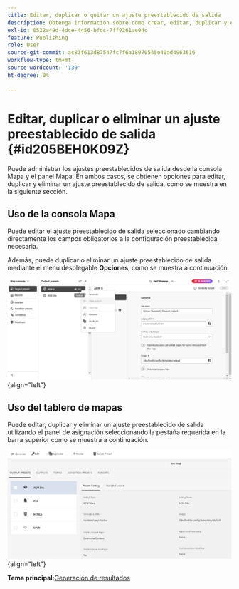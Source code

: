 ```yaml
---
title: Editar, duplicar o quitar un ajuste preestablecido de salida
description: Obtenga información sobre cómo crear, editar, duplicar y eliminar un ajuste preestablecido de salida personalizado en AEM Guides.
exl-id: 0522a49d-4dce-4456-bfdc-7ff9261ae04c
feature: Publishing
role: User
source-git-commit: ac83f613d87547fc7f6a18070545e40ad4963616
workflow-type: tm+mt
source-wordcount: '130'
ht-degree: 0%

---
```


# Editar, duplicar o eliminar un ajuste preestablecido de salida {#id205BEH0K09Z}

Puede administrar los ajustes preestablecidos de salida desde la consola Mapa y el panel Mapa. En ambos casos, se obtienen opciones para editar, duplicar y eliminar un ajuste preestablecido de salida, como se muestra en la siguiente sección.

## Uso de la consola Mapa

Puede editar el ajuste preestablecido de salida seleccionado cambiando directamente los campos obligatorios a la configuración preestablecida necesaria.

Además, puede duplicar o eliminar un ajuste preestablecido de salida mediante el menú desplegable **Opciones**, como se muestra a continuación.


![](images/delete-preset-map-console.png){align="left"}


## Uso del tablero de mapas

Puede editar, duplicar y eliminar un ajuste preestablecido de salida utilizando el panel de asignación seleccionando la pestaña requerida en la barra superior como se muestra a continuación.

![](images/create-new-preset-map-dashboard-new.png){align="left"}



**Tema principal:**&#x200B;[ Generación de resultados](generate-output.md)
